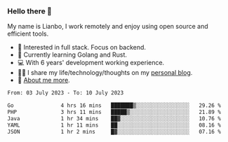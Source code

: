 ### Hello there 👋

My name is Lianbo, I work remotely and enjoy using open source and efficient tools.

- 🔭 Interested in full stack. Focus on backend.
- 🌱 Currently learning Golang and Rust.
- 💻 With 6 years' development working experience.
- ✍🏻 I share my life/technology/thoughts on my [personal blog](https://godruoyi.com).
- 👒 [About me more](https://godruoyi.com/posts/About-godruoyi).

<!--START_SECTION:waka-->

```txt
From: 03 July 2023 - To: 10 July 2023

Go               4 hrs 16 mins   ███████▒░░░░░░░░░░░░░░░░░   29.26 %
PHP              3 hrs 11 mins   █████▒░░░░░░░░░░░░░░░░░░░   21.89 %
Java             1 hr 34 mins    ██▓░░░░░░░░░░░░░░░░░░░░░░   10.76 %
YAML             1 hr 11 mins    ██░░░░░░░░░░░░░░░░░░░░░░░   08.16 %
JSON             1 hr 2 mins     █▓░░░░░░░░░░░░░░░░░░░░░░░   07.16 %
```

<!--END_SECTION:waka-->
